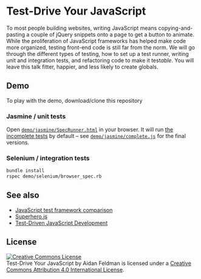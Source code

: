 # Test-Drive Your JavaScript

To most people building websites, writing JavaScript means copying-and-pasting a couple of jQuery snippets onto a page to get a button to animate.  While the proliferation of JavaScript frameworks has helped make code more organized, testing front-end code is still far from the norm.  We will go through the different types of testing, how to set up a test runner, writing unit and integration tests, and refactoring code to make it test*able*.  You will leave this talk fitter, happier, and less likely to create globals.

## Demo

To play with the demo, download/clone this repository

### Jasmine / unit tests

Open [`demo/jasmine/SpecRunner.html`](demo/jasmine/SpecRunner.html) in your browser.  It will run [the incomplete tests](demo/tests.js) by default – see [`demo/jasmine/complete.js`](demo/jasmine/complete.js) for the final versions.

### Selenium / integration tests

```bash
bundle install
rspec demo/selenium/browser_spec.rb
```

## See also

* [JavaScript test framework comparison](https://coderwall.com/p/ntbixw)
* [Superhero.js](http://superherojs.com/#testing)
* [Test-Driven JavaScript Development](http://www.amazon.com/Test-Driven-JavaScript-Development-Developers-Library/dp/0321683919)

## License

<a rel="license" href="http://creativecommons.org/licenses/by/4.0/"><img alt="Creative Commons License" style="border-width:0" src="https://i.creativecommons.org/l/by/4.0/88x31.png" /></a><br /><span xmlns:dct="http://purl.org/dc/terms/" href="http://purl.org/dc/dcmitype/InteractiveResource" property="dct:title" rel="dct:type">Test-Drive Your JavaScript</span> by <span xmlns:cc="http://creativecommons.org/ns#" property="cc:attributionName">Aidan Feldman</span> is licensed under a <a rel="license" href="http://creativecommons.org/licenses/by/4.0/">Creative Commons Attribution 4.0 International License</a>.
